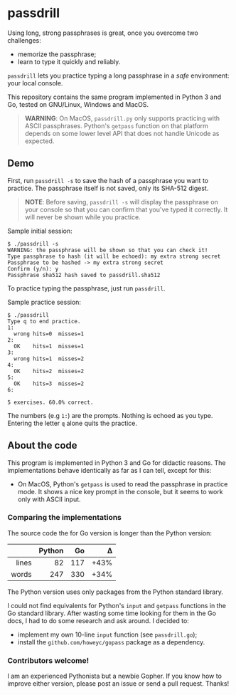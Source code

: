 # passdrill

Using long, strong passphrases is great, once you overcome two challenges:

* memorize the passphrase;
* learn to type it quickly and reliably.

`passdrill` lets you practice typing a long passphrase in a *safe* environment: your local console.

This repository contains the same program implemented in Python 3 and Go, tested on GNU/Linux, Windows and MacOS.

> **WARNING**: On MacOS, `passdrill.py` only supports practicing with ASCII passphrases. Python's `getpass` function on that platform depends on some lower level API that does not handle Unicode as expected. 


## Demo

First, run `passdrill -s` to save the hash of a passphrase you want to practice. The passphrase itself is not saved, only its SHA-512 digest.

>  **NOTE**: Before saving, `passdrill -s` will display the passphrase on your console so that you can confirm that you've typed it correctly. It will never be shown while you practice.

Sample initial session:

```
$ ./passdrill -s
WARNING: the passphrase will be shown so that you can check it!
Type passphrase to hash (it will be echoed): my extra strong secret       
Passphrase to be hashed -> my extra strong secret
Confirm (y/n): y
Passphrase sha512 hash saved to passdrill.sha512
```

To practice typing the passphrase, just run `passdrill`.

Sample practice session:

```
$ ./passdrill
Type q to end practice.
1:
  wrong	hits=0	misses=1
2:
  OK	hits=1	misses=1
3:
  wrong	hits=1	misses=2
4:
  OK	hits=2	misses=2
5:
  OK	hits=3	misses=2
6:

5 exercises. 60.0% correct.
```

The numbers (e.g `1:`) are the prompts. Nothing is echoed as you type. Entering the letter `q` alone quits the practice.


## About the code

This program is implemented in Python 3 and Go for didactic reasons. The implementations behave identically as far as I can tell, except for this:

* On MacOS, Python's `getpass` is used to read the passphrase in practice mode. It shows a nice key prompt in the console, but it seems to work only with ASCII input.


### Comparing the implementations

The source code the for Go version is longer than the Python version:

|     | Python   | Go   | Δ    |
| ---:| --------:| ----:| ----:| 
|lines| 82       | 117  | +43% |
|words| 247      | 330  | +34% |

The Python version uses only packages from the Python standard library.

I could not find equivalents for Python's `input` and `getpass` functions in the Go standard library. After wasting some time looking for them in the Go docs, I had to do some research and ask around. I decided to:

* implement my own 10-line `input` function (see `passdrill.go`);
* install the `github.com/howeyc/gopass` package as a dependency.


### Contributors welcome!

I am an experienced Pythonista but a newbie Gopher. If you know how to improve either version, please post an issue or send a pull request. Thanks!
